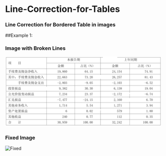 # Line-Correction-for-Tables
### Line Correction for Bordered Table in images

##Example 1:
### Image with Broken Lines
![Broken](https://github.com/kshitijkapadni/Line-Correction-for-Tables/blob/master/Broken/broken1.PNG)
### Fixed Image
![Fixed](https://github.com/kshitijkapadni/Line-Correction-for-Tables/blob/master/Fixed/fix1.PNG)
